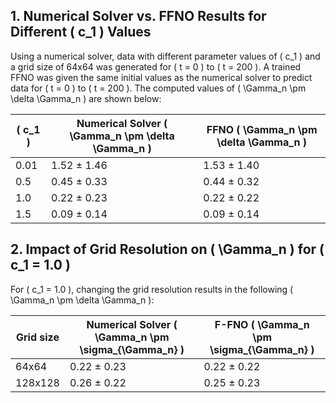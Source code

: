## 1. Numerical Solver vs. FFNO Results for Different \( c_1 \) Values

Using a numerical solver, data with different parameter values of \( c_1 \) and a grid size of 64x64 was generated for \( t = 0 \) to \( t = 200 \). A trained FFNO was given the same initial values as the numerical solver to predict data for \( t = 0 \) to \( t = 200 \). The computed values of \( \Gamma_n \pm \delta \Gamma_n \) are shown below:

| \( c_1 \) | Numerical Solver \( \Gamma_n \pm \delta \Gamma_n \) | FFNO \( \Gamma_n \pm \delta \Gamma_n \) |
|-----------|-----------------------------------------------------|-----------------------------------------|
| 0.01      | 1.52 ± 1.46                                        | 1.53 ± 1.40                             |
| 0.5       | 0.45 ± 0.33                                        | 0.44 ± 0.32                             |
| 1.0       | 0.22 ± 0.23                                        | 0.22 ± 0.22                             |
| 1.5       | 0.09 ± 0.14                                        | 0.09 ± 0.14                             |

## 2. Impact of Grid Resolution on \( \Gamma_n \) for \( c_1 = 1.0 \)

For \( c_1 = 1.0 \), changing the grid resolution results in the following \( \Gamma_n \pm \delta \Gamma_n \):

| Grid size | Numerical Solver \( \Gamma_n \pm \sigma_{\Gamma_n} \) | F-FNO \( \Gamma_n \pm \sigma_{\Gamma_n} \) |
|-----------|--------------------------------------------------------|--------------------------------------------|
| 64x64     | 0.22 ± 0.23                                           | 0.22 ± 0.22                                |
| 128x128   | 0.26 ± 0.22                                           | 0.25 ± 0.23                                |

